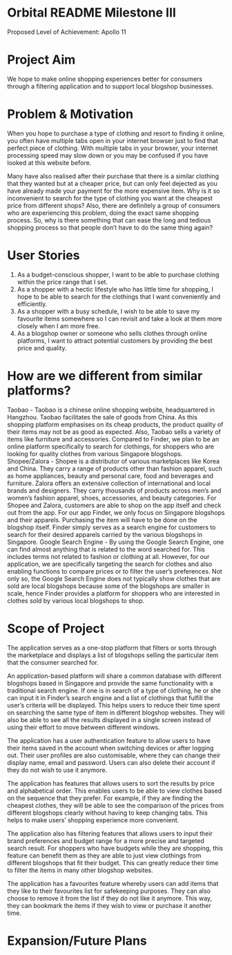 # Orbital README Milestone III

Proposed Level of Achievement: Apollo 11

# Project Aim
We hope to make online shopping experiences better for consumers through a filtering application and to support local blogshop businesses.

# Problem & Motivation

When you hope to purchase a type of clothing and resort to finding it online, you often have multiple tabs open in your internet browser just to find that perfect piece of clothing. With multiple tabs in your browser,  your internet processing speed may slow down or you may be confused if you have looked at this website before.

Many have also realised after their purchase that there is a similar clothing that they wanted but at a cheaper price, but can only feel dejected as you have already made your payment for the more expensive item. Why is it so inconvenient to search for the type of clothing you want at the cheapest price from different shops? Also, there are definitely a group of consumers who are experiencing this problem, doing the exact same shopping process. So, why is there something that can ease the long and tedious shopping process so that people don’t have to do the same thing again?

# User Stories

1. As a budget-conscious shopper, I want to be able to purchase clothing within the price range that I set.
2. As a shopper with a hectic lifestyle who has little time for shopping, I hope to be able to search for the clothings that I want conveniently and efficiently.
3. As a shopper with a busy schedule, I wish to be able to save my favourite items somewhere so I can revisit and take a look at them more closely when I am more free.
4. As a blogshop owner or someone who sells clothes through online platforms, I want to attract potential customers by providing the best price and quality.

# How are we different from similar platforms?

Taobao - Taobao is a chinese online shopping website, headquartered in Hangzhou. Taobao facilitates the sale of goods from China. As this shopping platform emphasises on its cheap products, the product quality of their items may not be as good as expected. Also, Taobao sells a variety of items like furniture and accessories. Compared to Finder, we plan to be an online platform specifically to search for clothings, for shoppers who are looking for quality clothes from various Singapore blogshops. 
Shopee/Zalora - Shopee is a distributor of various marketplaces like Korea and China. They carry a range of products other than fashion apparel, such as home appliances, beauty and personal care, food and beverages and furniture. Zalora offers an extensive collection of international and local brands and designers. They carry thousands of products across men’s and women’s fashion apparel, shoes, accessories, and beauty categories. For Shopee and Zalora, customers are able to shop on the app itself and check out from the app. For our app Finder, we only focus on Singapore blogshops and their apparels. Purchasing the item will have to be done on the blogshop itself. Finder simply serves as a search engine for customers to search for their desired apparels carried by the various blogshops in Singapore.
Google Search Engine - By using the Google Search Engine, one can find almost anything that is related to the word searched for. This includes terms not related to fashion or clothing at all. However, for our application, we are specifically targeting the search for clothes and also enabling functions to compare prices or to filter the user’s preferences. Not only so, the Google Search Engine does not typically show clothes that are sold are local blogshops because some of the blogshops are smaller in scale, hence Finder provides a platform for shoppers who are interested in clothes sold by various local blogshops to shop.

# Scope of Project

The application serves as a one-stop platform that filters or sorts through the marketplace and displays a list of blogshops selling the particular item that the consumer searched for.

An application-based platform will share a common database with different blogshops based in Singapore and provide the same functionality with a traditional search engine. If one is in search of a type of clothing, he or she can input it in Finder’s search engine and a list of clothings that fulfill the user’s criteria will be displayed. This helps users to reduce their time spent on searching the same type of item in different blogshop websites. They will also be able to see all the results displayed in a single screen instead of using their effort to move between different windows.

The application has a user authentication feature to allow users to have their items saved in the account when switching devices or after logging out. Their user profiles are also customisable, where they can change their display name, email and password. Users can also delete their account if they do not wish to use it anymore.

The application has features that allows users to sort the results by price and alphabetical order. This enables users to be able to view clothes based on the sequence that they prefer. For example, if they are finding the cheapest clothes, they will be able to see the comparison of the prices from different blogshops clearly without having to keep changing tabs. This helps to make users’ shopping experience more convenient.

The application also has filtering features that allows users to input their brand preferences and budget range for a more precise and targeted search result. For shoppers who have budgets while they are shopping, this feature can benefit them as they are able to just view clothings from different blogshops that fit their budget. This can greatly reduce their time to filter the items in many other blogshop websites.

The application has a favourites feature whereby users can add items that they like to their favourites list for safekeeping purposes. They can also choose to remove it from the list if they do not like it anymore. This way, they can bookmark the items if they wish to view or purchase it another time.

# Expansion/Future Plans
